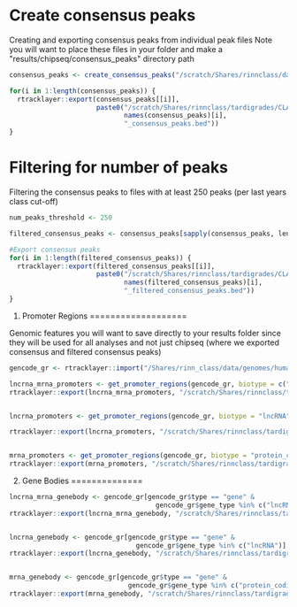 Create consensus peaks
======================

Creating and exporting consensus peaks from individual peak files Note you will want to place these files in your folder and make a "results/chipseq/consensus\_peaks" directory path

``` r
consensus_peaks <- create_consensus_peaks("/scratch/Shares/rinnclass/data/peaks")

for(i in 1:length(consensus_peaks)) {
  rtracklayer::export(consensus_peaks[[i]], 
                      paste0("/scratch/Shares/rinnclass/tardigrades/CLASS_2021/analysis/00_consensus_peaks/results/consensus_peaks/", 
                             names(consensus_peaks)[i], 
                             "_consensus_peaks.bed"))
}
```

Filtering for number of peaks
=============================

Filtering the consensus peaks to files with at least 250 peaks (per last years class cut-off)

``` r
num_peaks_threshold <- 250

filtered_consensus_peaks <- consensus_peaks[sapply(consensus_peaks, length) > num_peaks_threshold]

#Export consensus peaks
for(i in 1:length(filtered_consensus_peaks)) {
  rtracklayer::export(filtered_consensus_peaks[[i]], 
                      paste0("/scratch/Shares/rinnclass/tardigrades/CLASS_2021/analysis/00_consensus_peaks/results/filtered_consensus/", 
                             names(filtered_consensus_peaks)[i], 
                             "_filtered_consensus_peaks.bed"))
}
```

1) Promoter Regions
===================

Genomic features you will want to save directly to your results folder since they will be used for all analyses and not just chipseq (where we exported consensus and filtered consensus peaks)

``` r
gencode_gr <- rtracklayer::import("/Shares/rinn_class/data/genomes/human/gencode/v32/gencode.v32.annotation.gtf")

lncrna_mrna_promoters <- get_promoter_regions(gencode_gr, biotype = c("lncRNA", "protein_coding"))
rtracklayer::export(lncrna_mrna_promoters, "/scratch/Shares/rinnclass/tardigrades/CLASS_2021/analysis/00_consensus_peaks/results/promoters/lncrna_mrna_promoters.gtf")


lncrna_promoters <- get_promoter_regions(gencode_gr, biotype = "lncRNA")

rtracklayer::export(lncrna_promoters, "/scratch/Shares/rinnclass/tardigrades/CLASS_2021/analysis/00_consensus_peaks/results/promoters/lncrna_promoters.gtf")


mrna_promoters <- get_promoter_regions(gencode_gr, biotype = "protein_coding")
rtracklayer::export(mrna_promoters, "/scratch/Shares/rinnclass/tardigrades/CLASS_2021/analysis/00_consensus_peaks/results/promoters/mrna_promoters.gtf")
```

2) Gene Bodies
==============

``` r
lncrna_mrna_genebody <- gencode_gr[gencode_gr$type == "gene" & 
                                     gencode_gr$gene_type %in% c("lncRNA", "protein_coding")]
rtracklayer::export(lncrna_mrna_genebody, "/scratch/Shares/rinnclass/tardigrades/CLASS_2021/analysis/00_consensus_peaks/results/genebody/lncrna_mrna_genebody.gtf")


lncrna_genebody <- gencode_gr[gencode_gr$type == "gene" & 
                                gencode_gr$gene_type %in% c("lncRNA")]
rtracklayer::export(lncrna_genebody, "/scratch/Shares/rinnclass/tardigrades/CLASS_2021/analysis/00_consensus_peaks/results/genebody/lncrna_genebody.gtf")


mrna_genebody <- gencode_gr[gencode_gr$type == "gene" & 
                              gencode_gr$gene_type %in% c("protein_coding")]
rtracklayer::export(mrna_genebody, "/scratch/Shares/rinnclass/tardigrades/CLASS_2021/analysis/00_consensus_peaks/results/genebody/mrna_genebody.gtf")
```
